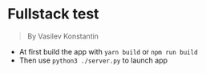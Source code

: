 # Fullstack test

> By Vasilev Konstantin

- At first build the app with `yarn build` or `npm run build`
- Then use `python3 ./server.py` to launch app
